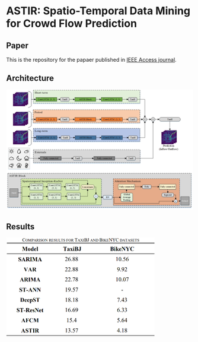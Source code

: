 # ASTIR: Spatio-Temporal Data Mining for Crowd Flow Prediction

## Paper

This is the repository for the papaer published in [IEEE Access journal](https://ieeexplore.ieee.org/document/8889654).

## Architecture

![ASTIR Architecture](Extra/ASTIR_architecture.png)

## Results
<img src="Extra/2019-12-10.png" width=400 align=center>
